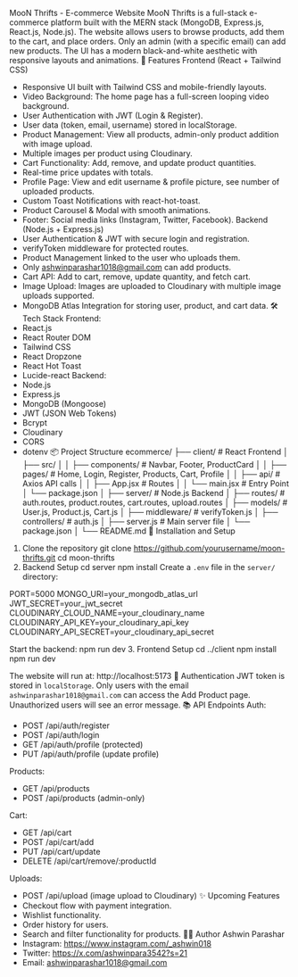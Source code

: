 MooN Thrifts - E-commerce Website
MooN Thrifts is a full-stack e-commerce platform built with the MERN stack (MongoDB, Express.js, React.js, Node.js). The website allows users to browse products, add them to the cart, and place orders. Only an admin (with a specific email) can add new products. The UI has a modern black-and-white aesthetic with responsive layouts and animations.
🚀 Features
Frontend (React + Tailwind CSS)
- Responsive UI built with Tailwind CSS and mobile-friendly layouts.
- Video Background: The home page has a full-screen looping video background.
- User Authentication with JWT (Login & Register).
- User data (token, email, username) stored in localStorage.
- Product Management: View all products, admin-only product addition with image upload.
- Multiple images per product using Cloudinary.
- Cart Functionality: Add, remove, and update product quantities.
- Real-time price updates with totals.
- Profile Page: View and edit username & profile picture, see number of uploaded products.
- Custom Toast Notifications with react-hot-toast.
- Product Carousel & Modal with smooth animations.
- Footer: Social media links (Instagram, Twitter, Facebook).
Backend (Node.js + Express.js)
- User Authentication & JWT with secure login and registration.
- verifyToken middleware for protected routes.
- Product Management linked to the user who uploads them.
- Only ashwinparashar1018@gmail.com can add products.
- Cart API: Add to cart, remove, update quantity, and fetch cart.
- Image Upload: Images are uploaded to Cloudinary with multiple image uploads supported.
- MongoDB Atlas Integration for storing user, product, and cart data.
🛠️ Tech Stack
Frontend:
- React.js
- React Router DOM
- Tailwind CSS
- React Dropzone
- React Hot Toast
- Lucide-react
Backend:
- Node.js
- Express.js
- MongoDB (Mongoose)
- JWT (JSON Web Tokens)
- Bcrypt
- Cloudinary
- CORS
- dotenv
📦 Project Structure
ecommerce/
├── client/                 # React Frontend
│   ├── src/
│   │   ├── components/     # Navbar, Footer, ProductCard
│   │   ├── pages/          # Home, Login, Register, Products, Cart, Profile
│   │   ├── api/            # Axios API calls
│   │   ├── App.jsx         # Routes
│   │   └── main.jsx        # Entry Point
│   └── package.json
│
├── server/                 # Node.js Backend
│   ├── routes/             # auth.routes, product.routes, cart.routes, upload.routes
│   ├── models/             # User.js, Product.js, Cart.js
│   ├── middleware/         # verifyToken.js
│   ├── controllers/        # auth.js
│   ├── server.js           # Main server file
│   └── package.json
│
└── README.md
🔧 Installation and Setup
1. Clone the repository
git clone https://github.com/yourusername/moon-thrifts.git
cd moon-thrifts
2. Backend Setup
cd server
npm install
Create a `.env` file in the `server/` directory:

PORT=5000
MONGO_URI=your_mongodb_atlas_url
JWT_SECRET=your_jwt_secret
CLOUDINARY_CLOUD_NAME=your_cloudinary_name
CLOUDINARY_API_KEY=your_cloudinary_api_key
CLOUDINARY_API_SECRET=your_cloudinary_api_secret

Start the backend:
npm run dev
3. Frontend Setup
cd ../client
npm install
npm run dev

The website will run at: http://localhost:5173
🔐 Authentication
JWT token is stored in `localStorage`. Only users with the email `ashwinparashar1018@gmail.com` can access the Add Product page. Unauthorized users will see an error message.
📚 API Endpoints
Auth:
- POST /api/auth/register
- POST /api/auth/login
- GET /api/auth/profile (protected)
- PUT /api/auth/profile (update profile)

Products:
- GET /api/products
- POST /api/products (admin-only)

Cart:
- GET /api/cart
- POST /api/cart/add
- PUT /api/cart/update
- DELETE /api/cart/remove/:productId

Uploads:
- POST /api/upload (image upload to Cloudinary)
✨ Upcoming Features
- Checkout flow with payment integration.
- Wishlist functionality.
- Order history for users.
- Search and filter functionality for products.
👨‍💻 Author
Ashwin Parashar
- Instagram: https://www.instagram.com/_ashwin018
- Twitter: https://x.com/ashwinpara3542?s=21
- Email: ashwinparashar1018@gmail.com
